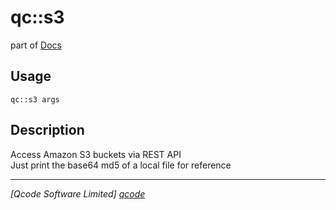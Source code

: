 qc::s3
======

part of [Docs](.)

Usage
-----
`qc::s3 args`

Description
-----------
Access Amazon S3 buckets via REST API<br/>Just print the base64 md5 of a local file for reference

----------------------------------
*[Qcode Software Limited] [qcode]*

[qcode]: http://www.qcode.co.uk "Qcode Software"